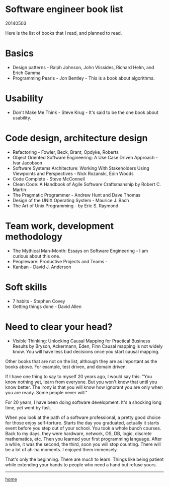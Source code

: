 # Software engineer book list

20140503

Here is the list of books that I read, and planned to read.

# Basics
* Design patterns - Ralph Johnson, John Vlissides, Richard Helm, and Erich Gamma
* Programming Pearls - Jon Bentley - This is a book about algorithms.

# Usability
* Don't Make Me Think - Steve Krug - It's said to be the one book about usability.

# Code design, architecture design
* Refactoring - Fowler, Beck, Brant, Opdyke, Roberts
* Object Oriented Software Engineering: A Use Case Driven Approach - Ivar Jacobson
* Software Systems Architecture: Working With Stakeholders Using Viewpoints and Perspectives - Nick Rozanski, Eóin Woods
* Code Complete - Steve McConnell
* Clean Code: A Handbook of Agile Software Craftsmanship by Robert C. Martin
* The Pragmatic Programmer - Andrew Hunt and Dave Thomas
* Design of the UNIX Operating System - Maurice J. Bach
* The Art of Unix Programming - by Eric S. Raymond

# Team work, development methodology
* The Mythical Man-Month: Essays on Software Engineering - I am curious about this one.
* Peopleware: Productive Projects and Teams -
* Kanban - David J. Anderson

# Soft skills
* 7 habits - Stephen Covey
* Getting things done - David Allen

# Need to clear your head?
* Visible Thinking: Unlocking Causal Mapping for Practical Business Results 
  by Bryson, Ackermann, Eden, Finn 
  Causal mapping is not widely know. You will have less bad decisions once you start causal mapping.

Other books that are not on the list, although they are as important as the books above. 
For example, test driven, and domain driven.

If I have one thing to say to myself 20 years ago, I would say this: 
"You know nothing yet, learn from everyone. But you won't know that until you know better. 
The irony is that you will know how ignorant you are only when you are ready. 
Some people never will."

For 20 years, I have been doing software development. It's a shocking long time, yet went by fast.

When you look at the path of a software professional, a pretty good choice for those enjoy self-torture. 
Starts the day you graduated, actually it starts event before you step out of your school. 
You took a whole bunch courses. 
Back to my days, they were hardware, network, OS, DB, logic, discrete mathematics, etc. 
Then you learned your first programming language. After a while, it was the second, the third, 
soon you will stop counting. There will be a lot of ah-ha moments. I enjoyed them immensely.

That's only the beginning. There are much to learn. Things like being patient 
while extending your hands to people who need a hand but refuse yours.

----------------
[home](../README.md)
